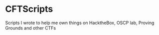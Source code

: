 # CFTScripts
Scripts I wrote to help me own things on HacktheBox, OSCP lab, Proving Grounds and other CTFs
